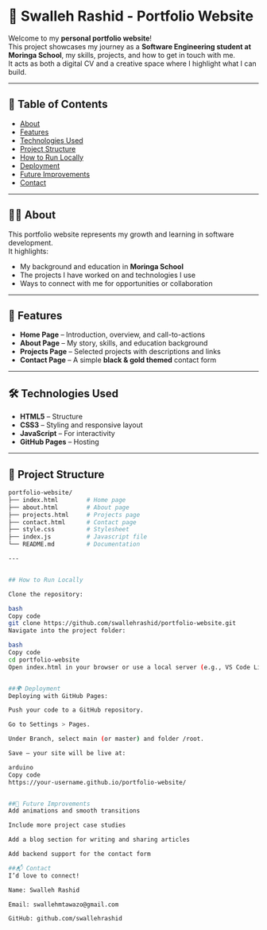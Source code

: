 # 🌟 Swalleh Rashid - Portfolio Website

Welcome to my **personal portfolio website**!  
This project showcases my journey as a **Software Engineering student at Moringa School**, my skills, projects, and how to get in touch with me.  
It acts as both a digital CV and a creative space where I highlight what I can build.

---

## 📖 Table of Contents
- [About](#about)
- [Features](#features)
- [Technologies Used](#technologies-used)
- [Project Structure](#project-structure)
- [How to Run Locally](#how-to-run-locally)
- [Deployment](#deployment)
- [Future Improvements](#future-improvements)
- [Contact](#contact)

---

## 🧑‍💻 About
This portfolio website represents my growth and learning in software development.  
It highlights:
- My background and education in **Moringa School**  
- The projects I have worked on and technologies I use  
- Ways to connect with me for opportunities or collaboration  

---

## 🚀 Features
- **Home Page** – Introduction, overview, and call-to-actions  
- **About Page** – My story, skills, and education background  
- **Projects Page** – Selected projects with descriptions and links  
- **Contact Page** – A simple **black & gold themed** contact form  
 

---

## 🛠️ Technologies Used
- **HTML5** – Structure  
- **CSS3** – Styling and responsive layout  
- **JavaScript** – For interactivity  
- **GitHub Pages** – Hosting  

---

## 📂 Project Structure
```bash
portfolio-website/
├── index.html        # Home page
├── about.html        # About page
├── projects.html     # Projects page
├── contact.html      # Contact page
├── style.css         # Stylesheet
├── index.js          # Javascript file
└── README.md         # Documentation

---


## How to Run Locally

Clone the repository:

bash
Copy code
git clone https://github.com/swallehrashid/portfolio-website.git
Navigate into the project folder:

bash
Copy code
cd portfolio-website
Open index.html in your browser or use a local server (e.g., VS Code Live Server).


##🌍 Deployment
Deploying with GitHub Pages:

Push your code to a GitHub repository.

Go to Settings > Pages.

Under Branch, select main (or master) and folder /root.

Save — your site will be live at:

arduino
Copy code
https://your-username.github.io/portfolio-website/


##🔮 Future Improvements
Add animations and smooth transitions

Include more project case studies

Add a blog section for writing and sharing articles

Add backend support for the contact form

##📬 Contact
I’d love to connect!

Name: Swalleh Rashid

Email: swallehmtawazo@gmail.com

GitHub: github.com/swallehrashid

